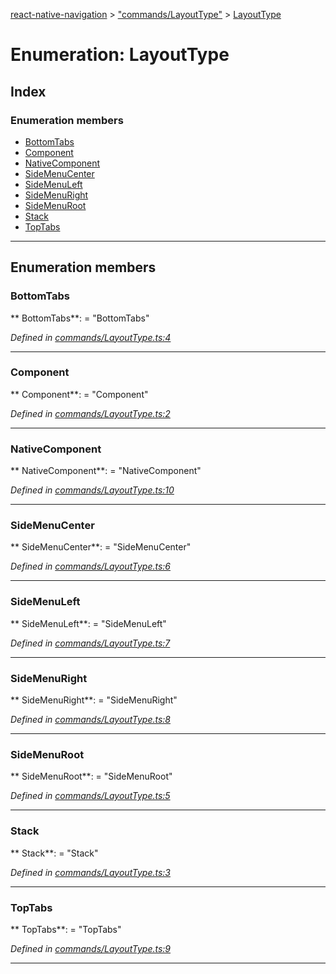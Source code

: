[react-native-navigation](../README.md) > ["commands/LayoutType"](../modules/_commands_layouttype_.md) > [LayoutType](../enums/_commands_layouttype_.layouttype.md)



# Enumeration: LayoutType

## Index

### Enumeration members

* [BottomTabs](_commands_layouttype_.layouttype.md#bottomtabs)
* [Component](_commands_layouttype_.layouttype.md#component)
* [NativeComponent](_commands_layouttype_.layouttype.md#nativecomponent)
* [SideMenuCenter](_commands_layouttype_.layouttype.md#sidemenucenter)
* [SideMenuLeft](_commands_layouttype_.layouttype.md#sidemenuleft)
* [SideMenuRight](_commands_layouttype_.layouttype.md#sidemenuright)
* [SideMenuRoot](_commands_layouttype_.layouttype.md#sidemenuroot)
* [Stack](_commands_layouttype_.layouttype.md#stack)
* [TopTabs](_commands_layouttype_.layouttype.md#toptabs)



---
## Enumeration members
<a id="bottomtabs"></a>

###  BottomTabs

** BottomTabs**:    = "BottomTabs"

*Defined in [commands/LayoutType.ts:4](https://github.com/wix/react-native-navigation/blob/5cba4e85/lib/src/commands/LayoutType.ts#L4)*





___

<a id="component"></a>

###  Component

** Component**:    = "Component"

*Defined in [commands/LayoutType.ts:2](https://github.com/wix/react-native-navigation/blob/5cba4e85/lib/src/commands/LayoutType.ts#L2)*





___

<a id="nativecomponent"></a>

###  NativeComponent

** NativeComponent**:    = "NativeComponent"

*Defined in [commands/LayoutType.ts:10](https://github.com/wix/react-native-navigation/blob/5cba4e85/lib/src/commands/LayoutType.ts#L10)*





___

<a id="sidemenucenter"></a>

###  SideMenuCenter

** SideMenuCenter**:    = "SideMenuCenter"

*Defined in [commands/LayoutType.ts:6](https://github.com/wix/react-native-navigation/blob/5cba4e85/lib/src/commands/LayoutType.ts#L6)*





___

<a id="sidemenuleft"></a>

###  SideMenuLeft

** SideMenuLeft**:    = "SideMenuLeft"

*Defined in [commands/LayoutType.ts:7](https://github.com/wix/react-native-navigation/blob/5cba4e85/lib/src/commands/LayoutType.ts#L7)*





___

<a id="sidemenuright"></a>

###  SideMenuRight

** SideMenuRight**:    = "SideMenuRight"

*Defined in [commands/LayoutType.ts:8](https://github.com/wix/react-native-navigation/blob/5cba4e85/lib/src/commands/LayoutType.ts#L8)*





___

<a id="sidemenuroot"></a>

###  SideMenuRoot

** SideMenuRoot**:    = "SideMenuRoot"

*Defined in [commands/LayoutType.ts:5](https://github.com/wix/react-native-navigation/blob/5cba4e85/lib/src/commands/LayoutType.ts#L5)*





___

<a id="stack"></a>

###  Stack

** Stack**:    = "Stack"

*Defined in [commands/LayoutType.ts:3](https://github.com/wix/react-native-navigation/blob/5cba4e85/lib/src/commands/LayoutType.ts#L3)*





___

<a id="toptabs"></a>

###  TopTabs

** TopTabs**:    = "TopTabs"

*Defined in [commands/LayoutType.ts:9](https://github.com/wix/react-native-navigation/blob/5cba4e85/lib/src/commands/LayoutType.ts#L9)*





___


